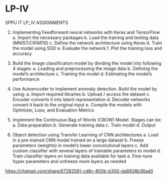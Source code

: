 # LP-IV
SPPU IT LP_IV ASSIGNMENTS

2. Implementing Feedforward neural networks with Keras and TensorFlow
a. Import the necessary packages
b. Load the training and testing data (MNIST/CIFAR10)
c. Define the network architecture using Keras
d. Train the model using SGD
e. Evaluate the network
f. Plot the training loss and accuracy

3. Build the Image classification model by dividing the model into following 4 stages:
a. Loading and preprocessing the image data
b. Defining the model’s architecture
c. Training the model
d. Estimating the model’s performance

4. Use Autoencoder to implement anomaly detection. Build the model by using:
a. Import required libraries
b. Upload / access the dataset
c. Encoder converts it into latent representation
d. Decoder networks convert it back to the original input
e. Compile the models with Optimizer, Loss, and Evaluation Metrics

5. Implement the Continuous Bag of Words (CBOW) Model. Stages can be:
a. Data preparation
b. Generate training data
c. Train model
d. Output

6. Object detection using Transfer Learning of CNN architectures
a. Load in a pre-trained CNN model trained on a large dataset
b. Freeze parameters (weights) in model’s lower convolutional layers
c. Add custom classifier with several layers of trainable parameters to model
d. Train classifier layers on training data available for task
e. Fine-tune hyper parameters and unfreeze more layers as needed


https://chatgpt.com/share/67282581-cd8c-800b-b300-da8928b36ad0
